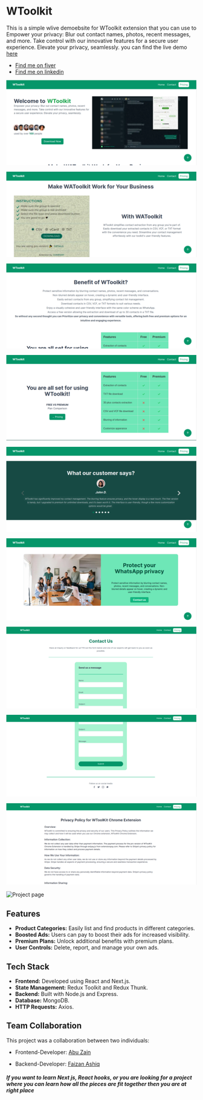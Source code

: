 # WToolkit

This is a simple wlive demoebsite for WToolkit extension that you can
use to Empower your privacy: Blur out contact names, photos, recent
messages, and more. Take control with our innovative features for a
secure user experience. Elevate your privacy, seamlessly. you can find
the live demo [ here ](https://whatsapp-toolkit.vercel.app/)

- [Find me on fiver ](https://www.fiverr.com/zainbinramzan/develop-web-applications-with-mern-stack-react-node-express-moongodbplugin-react/README.md)
- [Find me on linkedin](https://www.linkedin.com/in/abu-zain-html-css-javascipt-developer/)

![Project page](./git-images/1.png)

![Project page](./git-images/2.png)

![Project page](./git-images/3.png)

![Project page](./git-images/4.png)

![Project page](./git-images/5.png)

![Project page](./git-images/6.png)

![Project page](./git-images/7.png)

![Project page](./git-images/8.png)

![Project page](./git-images/9.png)

![Project page](./readme-images/19.png)

## Features

- **Product Categories:** Easily list and find products in different
  categories.
- **Boosted Ads:** Users can pay to boost their ads for increased
  visibility.
- **Premium Plans:** Unlock additional benefits with premium plans.
- **User Controls:** Delete, report, and manage your own ads.

## Tech Stack

- **Frontend:** Developed using React and Next.js.
- **State Management:** Redux Toolkit and Redux Thunk.
- **Backend:** Built with Node.js and Express.
- **Database:** MongoDB.
- **HTTP Requests:** Axios.

## Team Collaboration

This project was a collaboration between two individuals:

- Frontend-Developer:
[Abu Zain](https://www.linkedin.com/in/abu-zain-html-css-javascipt-developer/)
<!-- - ignore-pretier -->
- Backend-Developer:
  [Faizan Ashiq](https://www.linkedin.com/in/faizan-ashiq/)

##### If you want to learn Next js, React hooks, or you are looking for a project where you can learn how all the pieces are fit together then you are at right place
